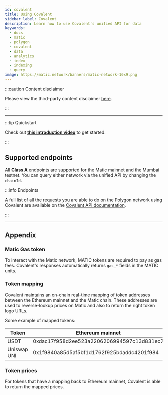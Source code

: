 ```yaml
---
id: covalent
title: Using Covalent
sidebar_label: Covalent
description: Learn how to use Covalent's unified API for data
keywords:
  - docs
  - matic
  - polygon
  - covalent
  - data
  - analytics
  - index
  - indexing
  - query
image: https://matic.network/banners/matic-network-16x9.png
---
```


:::caution Content disclaimer

Please view the third-party content disclaimer [<ins>here</ins>](https://github.com/maticnetwork/matic-docs/blob/master/CONTENT_DISCLAIMER.md).

:::

---

:::tip Quickstart

Check out **[<ins>this introduction video</ins>](https://www.youtube.com/watch?v=qhibXxKANWE)**
to get started.

:::

## Supported endpoints

All [__Class A__](https://www.covalenthq.com/docs/api/#tag--Class-A) endpoints are supported for the Matic mainnet and the Mumbai testnet. You can query either network via the unified API by changing the `chainId`.

:::info Endpoints

A full list of all the requests you are able to do on the Polygon network using Covalent
are available on the [<ins>Covalent API documentation</ins>](https://www.covalenthq.com/docs/api/).

:::

---

## Appendix

### Matic Gas token

To interact with the Matic network, MATIC tokens are required to pay as gas fees. Covalent's
responses automatically returns `gas_*` fields in the MATIC units.

### Token mapping

Covalent maintains an on-chain real-time mapping of token addresses between the Ethereum mainnet and the Matic chain. These addresses are used to reverse-lookup prices on Matic and also to return the right token logo URLs.

Some example of mapped tokens:

|Token|Ethereum mainnet|Matic mainnet|
|---|---|---|
|USDT|0xdac17f958d2ee523a2206206994597c13d831ec7|0xc2132d05d31c914a87c6611c10748aeb04b58e8f|
|Uniswap UNI|0x1f9840a85d5af5bf1d1762f925bdaddc4201f984|0xb33eaad8d922b1083446dc23f610c2567fb5180f|

### Token prices

For tokens that have a mapping back to Ethereum mainnet, Covalent is able to return the mapped prices.

